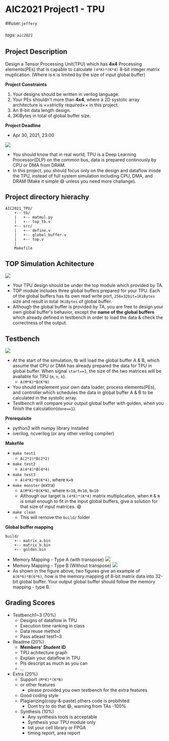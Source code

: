 # AIC2021 Project1 - TPU
##user:`jeffery`
###### tags: `aic2021` 

## Project Description
Design a Tensor Processing Unit(TPU) which has **4x4** Processing elements(PEs) that is capable to calculate ```(4*K)*(K*4)``` 8-bit integer matrix muplication. (Where is ```K``` is limited by the size of input global buffer)

**Project Constraints**
1. Your designs should be written in verilog language.
2. Your PEs shouldn't more than **4x4**, where a 2D systolic array architecture is ××strictly required×× in this project.
3. An 8-bit data length design.
4. 3KiBytes in total of global buffer size.

**Project Deadline**
* Apr 30, 2021, 23:00


![](./img/full_system.png)
* You should know that in real world, TPU is a Deep Learning Processor(DLP) on the common bus, data is prepared continously by CPU or DMA from DRAM.
* In this project, you should focus only on the design and dataflow inisde the TPU, instead of full system simulation including CPU, DMA, and DRAM (Make it simple :smile: unless you need more challange).

## Project directory hierachy
```
AIC2021_TPU/
    +-- tb/
    |   +-- matmul.py
    |   +-- top_tb.v
    +-- src/
    |   +-- define.v
    |   +-- global_buffer.v
    |   +-- top.v
    |
    Makefile
```

## TOP Simulation Achitecture
![](./img/top.png)

* Your TPU design should be under the top module which provided by TA.
* TOP module includes three global buffers prepared for your TPU. Each of the global buffers has its own read write port, ```256x32bit=1KiBytes``` size and result in total ```3KiBytes``` of global buffer.
* Although the global buffer is provided by TA, you are free to design your own global buffer's behavior, except the **name of the global buffers** which already defined in testbench in order to load the data & check the correctness of the output.


## Testbench
![](./img/testbench.png)
* At the start of the simulation, tb will load the global buffer A & B, which assume that CPU or DMA has already prepared the data for TPU in global buffer. When signal ```start==1```, the size of the two matrices will be available for TPU (```m```, ```n```, ```k```).
    * ```A(M*K)*B(K*N)```
* You should implement your own data loader, process elements(PEs), and controller which schedules the data in global buffer A & B to be calculated in the systolic array.
* Testbench will compare your output global buffer with golden, when you finish the calculation(```done==1```).

**Prerequisite**
* python3 with numpy library installed
* iverilog, ncverilog (or any other verilog compiler)

**Makefile**
* ```make test1```
    * ```A(2*2)*B(2*2)```
* ```make test2```
    * ```A(4*4)*B(4*4)```
* ```make test3```
    * ```A(4*K)*B(K*4)```, where ```K=9```
* ```make monster``` (extra)
    * ```A(M*K)*B(K*N)```, where ```K<10```, ```M<10```, ```N<10```
    * Although our target is ```(4*K)*(K*4)``` matrix multiplication, when ```M``` & ```N``` is small enough to fit in the input global buffers, give a solution for that size of input matrices. :smile:
* ```make clean```
    * This will remove the ```build/``` folder 

**Global buffer mapping**
```
build/
    +-- matrix_a.bin
    +-- matrix_b.bin
    +-- golden.bin
```
* Memory Mapping - Type A (with transpose)
![](./img/matrix_a.png)
* Memory Mapping - Type B (Without transpose)
![](./img/matrix_b.png)
* As shown in the figure above, two figures give an example of ```A(6*6)*B(6*6)```, how is the memory mapping of 8-bit matrix data into 32-bit global buffer. Your output global buffer should follow the memory mapping - type B.

## Grading Scores
* Testbench1~3 (70%)
    * Designs of dataflow in TPU
    * Execution time ranking in class
    * Data reuse method 
    * Pass atleast test1~3
* Readme (20%)
    * **Members' Student ID**
    * TPU achitecture graph
    * Explain your dataflow in TPU
    * Pls descript as much as you can
    * ...
* Extra (20%)
    * Support ```(M*K)*(K*N)```
    * or other features
        * please provided you own testbench for the extra features
    * Good coding style
    * Plagiarizing(copy-&-paste) others code is probihited
        * Dont try to do that :smile:, warning from TAs -100%
    * Synthesis (10%) 
        * Any synthesis tools is acceptable
        * Synthesis your TPU module only   
        * list your cell library or FPGA
        * timing report, area report
